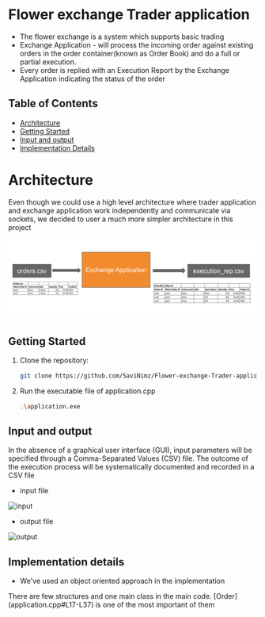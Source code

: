# Flower exchange Trader application

- The flower exchange is a system which
supports basic trading
-  Exchange Application - will process the incoming order against existing orders in the 
order container(known as Order Book) and do a full or partial execution.
- Every order is replied with an Execution Report by the Exchange Application indicating the status of the order

## Table of Contents

- [Architecture](#Architecture)
- [Getting Started](#getting-started)
- [Input and output](#input-and-output)
- [Implementation Details](#Implementation-details)


# Architecture

Even though we could use a high level architecture where trader application and exchange application work independently and communicate via sockets, we decided to user a much more simpler architecture in this project

![Architecture](images/architecture.png)


## Getting Started

1. Clone the repository:

   ```bash
   git clone https://github.com/SaviNimz/Flower-exchange-Trader-application.git

2. Run the executable file of application.cpp
    ```bash
    .\application.exe 

## Input and output

In the absence of a graphical user interface (GUI), input parameters will be specified through a Comma-Separated Values (CSV) file. The outcome of the execution process will be systematically documented and recorded in a CSV file

- input file

![input](images/orders%20csv.png)

- output file

![output](images/execution%20rep%20csv.png)


## Implementation details 


- We've used an object oriented approach in the implementation

There are few structures and one main class in the main code. [Order] (application.cpp#L17-L37) is  one of the most important of them




